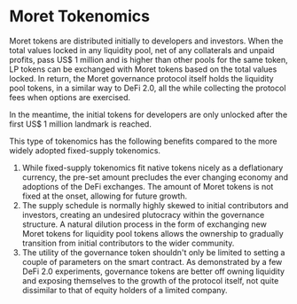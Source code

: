 # Moret Tokenomics

Moret tokens are distributed initially to developers and investors. When the total values locked in any liquidity pool, net of any collaterals and unpaid profits, pass US$ 1 million and is higher than other pools for the same token, LP tokens can be exchanged with Moret tokens based on the total values locked. In return, the Moret governance protocol itself holds the liquidity pool tokens, in a similar way to DeFi 2.0, all the while collecting the protocol fees when options are exercised.

In the meantime, the initial tokens for developers are only unlocked after the first US$ 1 million landmark is reached.&#x20;

This type of tokenomics has the following benefits compared to the more widely adopted fixed-supply tokenomics.&#x20;

1. While fixed-supply tokenomics fit native tokens nicely as a deflationary currency, the pre-set amount precludes the ever changing economy and adoptions of the DeFi exchanges. The amount of Moret tokens is not fixed at the onset, allowing for future growth.
2. The supply schedule is normally highly skewed to initial contributors and investors, creating an undesired plutocracy within the governance structure. A natural dilution process in the form of exchanging new Moret tokens for liquidity pool tokens allows the ownership to gradually transition from initial contributors to the wider community.
3. The utility of the governance token shouldn't only be limited to setting a couple of parameters on the smart contract. As demonstrated by a few DeFi 2.0 experiments, governance tokens are better off owning liquidity and exposing themselves to the growth of the protocol itself, not quite dissimilar to that of equity holders of a limited company.

